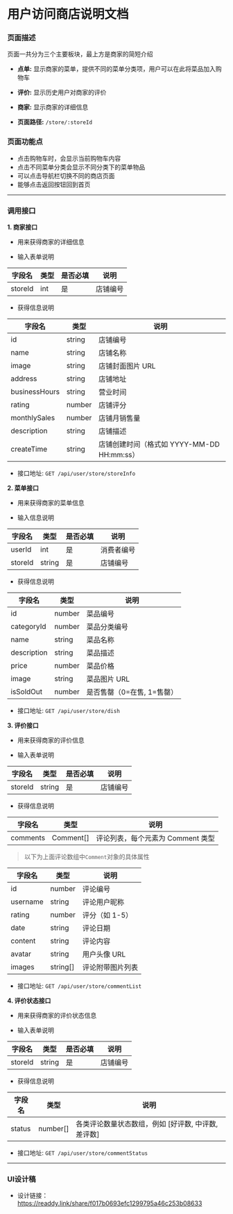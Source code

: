 # 用户访问商店说明文档

### 页面描述

页面一共分为三个主要板块，最上方是商家的简短介绍
- **点单:** 显示商家的菜单，提供不同的菜单分类项，用户可以在此将菜品加入购物车
- **评价:** 显示历史用户对商家的评价
- **商家:** 显示商家的详细信息

- **页面路径:** `/store/:storeId`

### 页面功能点

- 点击购物车时，会显示当前购物车内容
- 点击不同菜单分类会显示不同分类下的菜单物品
- 可以点击导航栏切换不同的商店页面
- 能够点击返回按钮回到首页

---

### 调用接口

**1. 商家接口**

- 用来获得商家的详细信息

- 输入表单说明

| 字段名   | 类型   | 是否必填 | 说明 |
| -------- | ------ | -------- | ----- |
| storeId | int | 是 | 店铺编号 |

- 获得信息说明

| 字段名        | 类型        | 说明                           |
| ------------- | ----------- | ------------------------------ |
| id            | string      | 店铺编号                        |
| name          | string      | 店铺名称                        |
| image         | string      | 店铺封面图片 URL                 |
| address       | string      | 店铺地址                        |
| businessHours | string      | 营业时间                        |
| rating        | number      | 店铺评分                        |
| monthlySales  | number      | 店铺月销售量                     |
| description   | string      | 店铺描述                        |
| createTime    | string      | 店铺创建时间（格式如 YYYY-MM-DD HH:mm:ss） |

- 接口地址: `GET /api/user/store/storeInfo`

**2. 菜单接口**

- 用来获得商家的菜单信息

- 输入信息说明

| 字段名   | 类型   | 是否必填 | 说明 |
| -------- | ------ | -------- | ----- |
| userId | int | 是 | 消费者编号 |
| storeId | string | 是 | 店铺编号 |

- 获得信息说明

| 字段名       | 类型        | 说明                          |
| ------------ | ----------- | ----------------------------- |
| id           | number      | 菜品编号                       |
| categoryId   | number      | 菜品分类编号                   |
| name         | string      | 菜品名称                       |
| description  | string      | 菜品描述                       |
| price        | number      | 菜品价格                       |
| image        | string      | 菜品图片 URL                    |
| isSoldOut    | number      | 是否售罄（0=在售, 1=售罄）    |

- 接口地址: `GET /api/user/store/dish`

**3. 评价接口**

- 用来获得商家的评价信息

- 输入表单说明

| 字段名   | 类型   | 是否必填 | 说明 |
| -------- | ------ | -------- | ----- |
| storeId | string | 是 | 店铺编号 |

- 获得信息说明

| 字段名    | 类型        | 说明               |
| --------- | ----------- | ------------------ |
| comments  | Comment[]   | 评论列表，每个元素为 Comment 类型 |

> 以下为上面评论数组中`Comment`对象的具体属性

| 字段名   | 类型        | 说明                          |
| -------- | ----------- | ----------------------------- |
| id       | number      | 评论编号                      |
| username | string      | 评论用户昵称                  |
| rating   | number      | 评分（如 1-5）                |
| date     | string      | 评论日期  |
| content  | string      | 评论内容                      |
| avatar   | string      | 用户头像 URL                  |
| images   | string[]    | 评论附带图片列表              |

- 接口地址: `GET /api/user/store/commentList`

**4. 评价状态接口**

- 用来获得商家的评价状态信息

- 输入表单说明

| 字段名   | 类型   | 是否必填 | 说明 |
| -------- | ------ | -------- | ----- |
| storeId | string | 是 | 店铺编号 |

- 获得信息说明

| 字段名   | 类型        | 说明                          |
| -------- | ----------- | ----------------------------- |
| status   | number[]    | 各类评论数量状态数组，例如 [好评数, 中评数, 差评数] |

- 接口地址: `GET /api/user/store/commentStatus`

---

### UI设计稿
- 设计链接：https://readdy.link/share/f017b0693efc1299795a46c253b08633